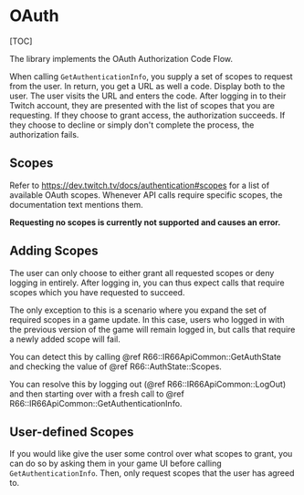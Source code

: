 # OAuth

[TOC]

The library implements the OAuth Authorization Code Flow.

When calling `GetAuthenticationInfo`, you supply a set of scopes to request from the user.
In return, you get a URL as well a code. Display both to the user.
The user visits the URL and enters the code.
After logging in to their Twitch account, they are presented with the list of scopes that you are requesting.
If they choose to grant access, the authorization succeeds.
If they choose to decline or simply don't complete the process, the authorization fails.

## Scopes

Refer to https://dev.twitch.tv/docs/authentication#scopes for a list of available OAuth scopes.
Whenever API calls require specific scopes, the documentation text mentions them.

**Requesting no scopes is currently not supported and causes an error.**

## Adding Scopes

The user can only choose to either grant all requested scopes or deny logging in entirely.
After logging in, you can thus expect calls that require scopes which you have requested to succeed.

The only exception to this is a scenario where you expand the set of required scopes in a game update.
In this case, users who logged in with the previous version of the game will remain logged in,
but calls that require a newly added scope will fail.

You can detect this by calling @ref R66::IR66ApiCommon::GetAuthState and checking the value of @ref R66::AuthState::Scopes.

You can resolve this by logging out (@ref R66::IR66ApiCommon::LogOut) and then starting over with 
a fresh call to @ref R66::IR66ApiCommon::GetAuthenticationInfo.

## User-defined Scopes

If you would like give the user some control over what scopes to grant, you can do so by asking them
in your game UI before calling `GetAuthenticationInfo`.
Then, only request scopes that the user has agreed to.
